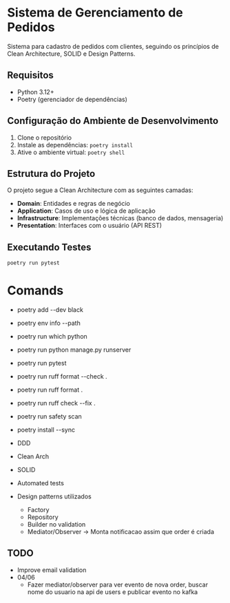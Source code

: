 # Sistema de Gerenciamento de Pedidos

Sistema para cadastro de pedidos com clientes, seguindo os princípios de Clean Architecture, SOLID e Design Patterns.

## Requisitos

- Python 3.12+
- Poetry (gerenciador de dependências)

## Configuração do Ambiente de Desenvolvimento

1. Clone o repositório
2. Instale as dependências: `poetry install`
3. Ative o ambiente virtual: `poetry shell`

## Estrutura do Projeto

O projeto segue a Clean Architecture com as seguintes camadas:

- **Domain**: Entidades e regras de negócio
- **Application**: Casos de uso e lógica de aplicação
- **Infrastructure**: Implementações técnicas (banco de dados, mensageria)
- **Presentation**: Interfaces com o usuário (API REST)

## Executando Testes

```bash
poetry run pytest
```


# Comands
- poetry add --dev black
- poetry env info --path
- poetry run which python
- poetry run python manage.py runserver
- poetry run pytest
- poetry run ruff format --check .
- poetry run ruff format .
- poetry run ruff check --fix .
- poetry run safety scan
- poetry install --sync


- DDD
- Clean Arch
- SOLID
- Automated tests
- Design patterns utilizados
    - Factory
    - Repository
    - Builder no validation
    - Mediator/Observer -> Monta notificacao assim que order é criada

## TODO
- Improve email validation
- 04/06
    - Fazer mediator/observer para ver evento de nova order, buscar nome do usuario na api de users e publicar evento no kafka